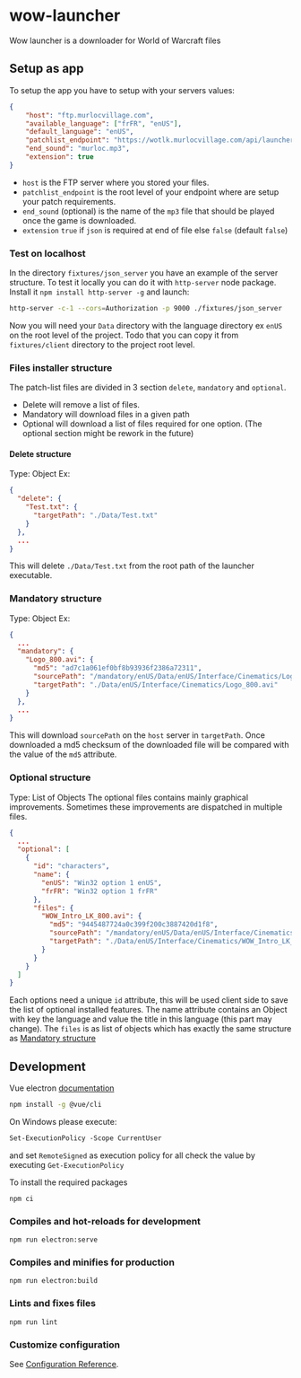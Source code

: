 # wow-launcher
Wow launcher is a downloader for World of Warcraft files

## Setup as app

To setup the app you have to setup with your servers values:
```json
{
    "host": "ftp.murlocvillage.com",
    "available_language": ["frFR", "enUS"],
    "default_language": "enUS",
    "patchlist_endpoint": "https://wotlk.murlocvillage.com/api/launcher",
    "end_sound": "murloc.mp3",
    "extension": true
}
```
- `host` is the FTP server where you stored your files.
- `patchlist_endpoint` is the root level of your endpoint where are setup your patch requirements.
- `end_sound` (optional) is the name of the `mp3` file that should be played once the game is downloaded.
- `extension` `true` if `json` is required at end of file else `false` (default `false`)

### Test on localhost

In the directory `fixtures/json_server` you have an example of the server structure.
To test it locally you can do it with `http-server` node package.
Install it `npm install http-server -g` and launch:
```sh
http-server -c-1 --cors=Authorization -p 9000 ./fixtures/json_server
```

Now you will need your `Data` directory with the language directory ex `enUS` 
on the root level of the project. Todo that you can copy it from `fixtures/client` directory to 
the project root level.

### Files installer structure
The patch-list files are divided in 3 section `delete`, `mandatory` and `optional`.
- Delete will remove a list of files.
- Mandatory will download files in a given path
- Optional will download a list of files required for one option. (The optional section might be rework in the future)

#### Delete structure
Type: Object
Ex:
```json
{
  "delete": {
    "Test.txt": {
      "targetPath": "./Data/Test.txt"
    }
  },
  ...
}
```
This will delete `./Data/Test.txt` from the root path of the launcher executable.

### Mandatory structure
Type: Object
Ex:
```json
{
  ...
  "mandatory": {
    "Logo_800.avi": {
      "md5": "ad7c1a061ef0bf8b93936f2386a72311",
      "sourcePath": "/mandatory/enUS/Data/enUS/Interface/Cinematics/Logo_800.avi",
      "targetPath": "./Data/enUS/Interface/Cinematics/Logo_800.avi"
    }
  },
  ...
}
```
This will download `sourcePath` on the `host` server in `targetPath`.
Once downloaded a md5 checksum of the downloaded file will be compared with the value of the `md5` attribute.

### Optional structure
Type: List of Objects
The optional files contains mainly graphical improvements. 
Sometimes these improvements are dispatched in multiple files. 
```json
{
  ...
  "optional": [
    {
      "id": "characters",
      "name": {
        "enUS": "Win32 option 1 enUS",
        "frFR": "Win32 option 1 frFR"
      },
      "files": {
        "WOW_Intro_LK_800.avi": {
          "md5": "9445487724a0c399f200c3887420d1f8",
          "sourcePath": "/mandatory/enUS/Data/enUS/Interface/Cinematics/WOW_Intro_LK_800.avi",
          "targetPath": "./Data/enUS/Interface/Cinematics/WOW_Intro_LK_800.avi"
        }
      }
    }
  ]
}
```
Each options need a unique `id` attribute, this will be used client side to save the list of optional 
installed features. 
The name attribute contains an Object with key the language and value the title in this language (this part may change).
The `files` is as list of objects which has exactly the same structure as [Mandatory structure](#mandatory-structure)



## Development
Vue electron [documentation](https://medium.com/@bromix/electron-application-with-vue-js-and-vuetify-f2a1f9c749b8)

```sh
npm install -g @vue/cli
```

On Windows please execute:
```ps
Set-ExecutionPolicy -Scope CurrentUser
```
and set `RemoteSigned` as execution policy for all check the value by executing `Get-ExecutionPolicy`


To install the required packages
```
npm ci
```

### Compiles and hot-reloads for development
```
npm run electron:serve
```

### Compiles and minifies for production
```
npm run electron:build
```

### Lints and fixes files
```
npm run lint
```

### Customize configuration
See [Configuration Reference](https://cli.vuejs.org/config/).

